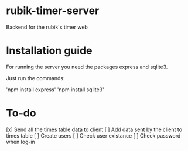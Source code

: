 # rubik-timer-server
Backend for the rubik's timer web

# Installation guide
For running the server you need the packages express and sqlite3.

Just run the commands:

'npm install express'
'npm install sqlite3'

# To-do

[x] Send all the times table data to client
[ ] Add data sent by the client to times table
[ ] Create users
[ ] Check user existance
[ ] Check password when log-in